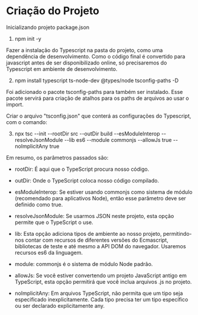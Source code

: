 # Criação do Projeto

Inicializando projeto package.json

1. npm init -y

Fazer a instalação do Typescript na pasta do projeto, como uma dependência de desenvolvimento. Como o código final é convertido para javascript antes de ser disponibilizado online, só precisaremos do Typescript em ambiente de desenvolvimento.

2. npm install typescript ts-node-dev @types/node tsconfig-paths -D

Foi adicionado o pacote tsconfig-paths para também ser instalado. Esse pacote servirá para criação de atalhos para os paths de arquivos ao usar o import.

Criar o arquivo "tsconfig.json" que conterá as configurações do Typescript, com o comando:

3. npx tsc --init --rootDir src --outDir build --esModuleInterop --resolveJsonModule --lib es6 --module commonjs --allowJs true --noImplicitAny true

Em resumo, os parâmetros passados são:

* rootDir: É aqui que o TypeScript procura nosso código.

* outDir: Onde o TypeScript coloca nosso código compilado.

* esModuleInterop: Se estiver usando commonjs como sistema de módulo (recomendado para aplicativos Node), então esse parâmetro deve ser definido como true.

* resolveJsonModule: Se usarmos JSON neste projeto, esta opção permite que o TypeScript o use.

* lib: Esta opção adiciona tipos de ambiente ao nosso projeto, permitindo-nos contar com recursos de diferentes versões do Ecmascript, bibliotecas de teste e até mesmo a API DOM do navegador. Usaremos recursos es6 da linguagem.

* module: commonjs é o sistema de módulo Node padrão.

* allowJs: Se você estiver convertendo um projeto JavaScript antigo em TypeScript, esta opção permitirá que você inclua arquivos .js no projeto.

* noImplicitAny: Em arquivos TypeScript, não permita que um tipo seja especificado inexplicitamente. Cada tipo precisa ter um tipo específico ou ser declarado explicitamente any.
